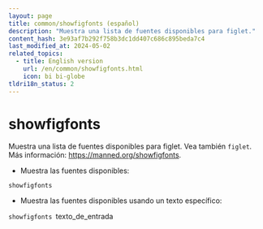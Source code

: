```yaml
---
layout: page
title: common/showfigfonts (español)
description: "Muestra una lista de fuentes disponibles para figlet."
content_hash: 3e93af7b292f758b3dc1dd407c686c895beda7c4
last_modified_at: 2024-05-02
related_topics:
  - title: English version
    url: /en/common/showfigfonts.html
    icon: bi bi-globe
tldri18n_status: 2
---
```

# showfigfonts

Muestra una lista de fuentes disponibles para figlet.
Vea también `figlet`.
Más información: <https://manned.org/showfigfonts>.

- Muestra las fuentes disponibles:

`showfigfonts`

- Muestra las fuentes disponibles usando un texto específico:

`showfigfonts `<span class="tldr-var badge badge-pill bg-dark-lm bg-white-dm text-white-lm text-dark-dm font-weight-bold">texto_de_entrada</span>
